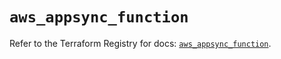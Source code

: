 # `aws_appsync_function`

Refer to the Terraform Registry for docs: [`aws_appsync_function`](https://registry.terraform.io/providers/hashicorp/aws/5.83.0/docs/resources/appsync_function).
